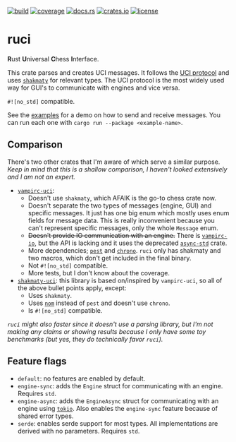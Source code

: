 [![build](https://img.shields.io/github/actions/workflow/status/tigerros/ruci/correctness.yml?label=build)](https://github.com/tigerros/ruci/actions/workflows/correctness.yml)
[![coverage](https://img.shields.io/codecov/c/gh/tigerros/ruci)](https://app.codecov.io/gh/tigerros/ruci/)
[![docs.rs](https://img.shields.io/docsrs/ruci?logo=docs.rs&label=docs.rs)](https://docs.rs/ruci/)
[![crates.io](https://img.shields.io/crates/v/ruci?logo=rust)](https://crates.io/crates/ruci)
[![license](https://img.shields.io/crates/l/ruci)](https://github.com/tigerros/ruci/blob/master/LICENSE)

# ruci
**R**ust **U**niversal **C**hess **I**nterface.

This crate parses and creates UCI messages.
It follows the [UCI protocol](https://backscattering.de/chess/uci) and uses [`shakmaty`](https://crates.io/crates/shakmaty) for relevant types.
The UCI protocol is the most widely used way for GUI's to communicate with engines and vice versa.

`#![no_std]` compatible.

See the [examples](https://github.com/tigerros/ruci) for a demo on how to send and receive messages.
You can run each one with `cargo run --package <example-name>`.

## Comparison
There's two other crates that I'm aware of which serve a similar purpose. *Keep in mind that this is a shallow comparison, I haven't looked extensively and I am not an expert.*

- [`vampirc-uci`](https://crates.io/crates/vampirc-uci):
  - Doesn't use `shakmaty`, which AFAIK is the go-to chess crate now.
  - Doesn't separate the two types of messages (engine, GUI) and specific messages. It just has one big enum which mostly uses enum fields for message data. This is really inconvenient because you can't represent specific messages, only the whole `Message` enum.
  - ~~Doesn't provide IO communication with an engine.~~ There is [`vampirc-io`](https://crates.io/crates/vampirc-io), but the API is lacking and it uses the deprecated [`async-std`](https://crates.io/crates/async-std) crate.
  - More dependencies; [`pest`](https://crates.io/crates/pest) and [`chrono`](https://crates.io/crates/chrono). `ruci` only has shakmaty and two macros, which don't get included in the final binary.
  - Not `#![no_std]` compatible.
  - More tests, but I don't know about the coverage.
- [`shakmaty-uci`](https://crates.io/crates/shakmaty-uci): this library is based on/inspired by `vampirc-uci`, so all of the above bullet points apply, except:
  - Uses `shakmaty`.
  - Uses [`nom`](https://crates.io/crates/nom) instead of `pest` and doesn't use `chrono`.
  - Is `#![no_std]` compatible.

*`ruci` might also faster since it doesn't use a parsing library, but I'm not making any claims or showing results because I only have some
toy benchmarks (but yes, they do technically favor `ruci`).*

## Feature flags
- `default`: no features are enabled by default.
- `engine-sync`: adds the `Engine` struct for communicating with an engine. Requires `std`.
- `engine-async`: adds the `EngineAsync` struct for communicating with an engine using [`tokio`](https://crates.io/crates/tokio). Also enables the `engine-sync` feature because of shared error types.
- `serde`: enables serde support for most types. All implementations are derived with no parameters. Requires `std`.